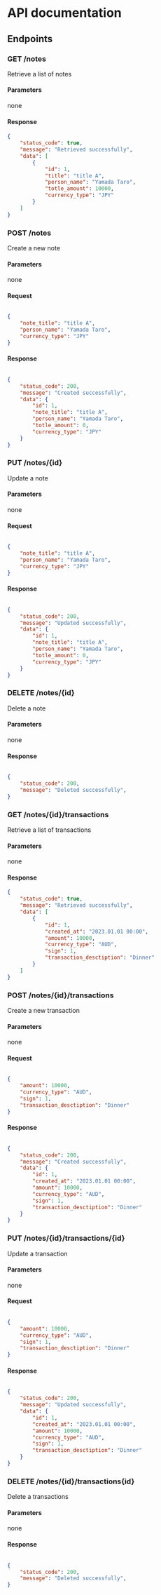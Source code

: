 # API documentation

## Endpoints

### GET /notes

Retrieve a list of notes

#### Parameters

none

#### Response
```json
{
	"status_code": true,
	"message": "Retrieved successfully",
	"data": [
		{
			"id": 1,
			"title": "title A",
			"person_name": "Yamada Taro",
			"totle_amount": 10000,
			"currency_type": "JPY"
		}
	]
}
```

### POST /notes

Create a new note

#### Parameters

none

#### Request

```json

{
	"note_title": "title A",
	"person_name": "Yamada Taro",
	"currency_type": "JPY"
}
```

#### Response

```json

{
	"status_code": 200,
	"message": "Created successfully",
	"data": {
		"id": 1,
		"note_title": "title A",
		"person_name": "Yamada Taro",
		"totle_amount": 0,
		"currency_type": "JPY"
	}
}
```

### PUT /notes/{id}

Update a note

#### Parameters

none

#### Request

```json

{
	"note_title": "title A",
	"person_name": "Yamada Taro",
	"currency_type": "JPY"
}
```

#### Response

```json

{
	"status_code": 200,
	"message": "Updated successfully",
	"data": {
		"id": 1,
		"note_title": "title A",
		"person_name": "Yamada Taro",
		"totle_amount": 0,
		"currency_type": "JPY"
	}
}
```

### DELETE /notes/{id}

Delete a note

#### Parameters

none

#### Response

```json

{
	"status_code": 200,
	"message": "Deleted successfully",
}
```

### GET /notes/{id}/transactions

Retrieve a list of transactions

#### Parameters

none

#### Response
```json
{
	"status_code": true,
	"message": "Retrieved successfully",
	"data": [
		{
			"id": 1,
			"created_at": "2023.01.01 00:00",
			"amount": 10000,
			"currency_type": "AUD",
			"sign": 1,
			"transaction_desctiption": "Dinner"
		}
	]
}
```

### POST /notes/{id}/transactions

Create a new transaction

#### Parameters

none

#### Request

```json

{
	"amount": 10000,
	"currency_type": "AUD",
	"sign": 1,
	"transaction_desctiption": "Dinner"
}
```

#### Response

```json

{
	"status_code": 200,
	"message": "Created successfully",
	"data": {
		"id": 1,
		"created_at": "2023.01.01 00:00",
		"amount": 10000,
		"currency_type": "AUD",
		"sign": 1,
		"transaction_desctiption": "Dinner"
	}
}
```

### PUT /notes/{id}/transactions/{id}

Update a transaction

#### Parameters

none

#### Request

```json

{
	"amount": 10000,
	"currency_type": "AUD",
	"sign": 1,
	"transaction_desctiption": "Dinner"
}
```

#### Response

```json

{
	"status_code": 200,
	"message": "Updated successfully",
	"data": {
		"id": 1,
		"created_at": "2023.01.01 00:00",
		"amount": 10000,
		"currency_type": "AUD",
		"sign": 1,
		"transaction_desctiption": "Dinner"
	}
}
```

### DELETE /notes/{id}/transactions{id}

Delete a transactions

#### Parameters

none

#### Response

```json

{
	"status_code": 200,
	"message": "Deleted successfully",
}
```

